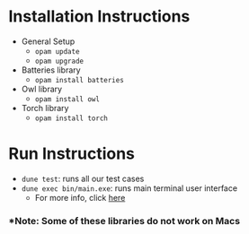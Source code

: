 # Installation Instructions

- General Setup
  - `opam update`
  - `opam upgrade`
- Batteries library
    - `opam install batteries`
- Owl library
    - `opam install owl`
- Torch library
    - `opam install torch`

# Run Instructions

- `dune test`: runs all our test cases
- `dune exec bin/main.exe`: runs main terminal user interface
  - For more info, click [here](https://docs.google.com/document/d/11KEa9FQRnmNPSkUqYiKn_TpcX-z5dP0fAx6uwdSCUkk/edit?usp=sharing)

### *Note: Some of these libraries do not work on Macs
